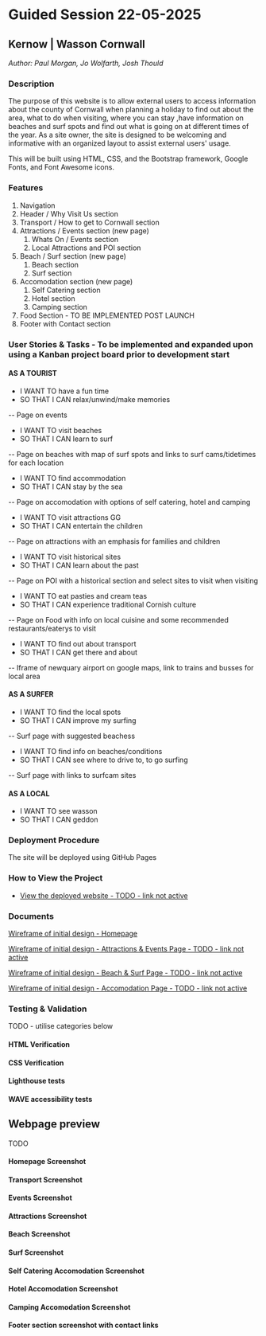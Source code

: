# Guided Session 22-05-2025

## Kernow | Wasson Cornwall

_Author: Paul Morgan, Jo Wolfarth, Josh Thould_

### Description

The purpose of this website is to allow external users to access information about the county of Cornwall when planning a holiday to find out about the area, what to do when visiting, where you can stay ,have information on beaches and surf spots and find out what is going on at different times of the year. As a site owner, the site is designed to be welcoming and informative with an organized layout to assist external users' usage.

This will be built using HTML, CSS, and the Bootstrap framework, Google Fonts, and Font Awesome icons.

### Features

1. Navigation
2. Header / Why Visit Us section
3. Transport / How to get to Cornwall section
4. Attractions / Events section (new page)
    1. Whats On / Events section
    2. Local Attractions and POI section
5. Beach / Surf section (new page)
    1. Beach section
    2. Surf section
6. Accomodation section (new page)
    1. Self Catering section
    2. Hotel section
    3. Camping section
7. Food Section - TO BE IMPLEMENTED POST LAUNCH   
8. Footer with Contact section

### User Stories & Tasks - To be implemented and expanded upon using a Kanban project board prior to development start
#### AS A TOURIST
- I WANT TO have a fun time
- SO THAT I CAN relax/unwind/make memories

-- Page on events

- I WANT TO visit beaches
- SO THAT I CAN learn to surf

-- Page on beaches with map of surf spots and links to surf cams/tidetimes for each location

- I WANT TO find accommodation
- SO THAT I CAN stay by the sea

-- Page on accomodation with options of self catering, hotel and camping

- I WANT TO visit attractions GG
- SO THAT I CAN entertain the children

-- Page on attractions with an emphasis for families and children

- I WANT TO visit historical sites 
- SO THAT I CAN learn about the past

-- Page on POI with a historical section and select sites to visit when visiting

- I WANT TO eat pasties and cream teas  
- SO THAT I CAN experience traditional Cornish culture

-- Page on Food with info on local cuisine and some recommended restaurants/eaterys to visit

- I WANT TO find out about transport
- SO THAT I CAN get there and about

-- Iframe of newquary airport on google maps, link to trains and busses for local area

#### AS A SURFER
- I WANT TO find the local spots
- SO THAT I CAN improve my surfing

-- Surf page with suggested beachess

- I WANT TO find info on beaches/conditions
- SO THAT I CAN see where to drive to, to go surfing

-- Surf page with links to surfcam sites

#### AS A LOCAL
- I WANT TO see wasson
- SO THAT I CAN geddon

### Deployment Procedure

The site will be deployed using GitHub Pages

### How to View the Project

-   [View the deployed website - TODO - link not active](https://kernowpablouk.github.io/site-not-built-yet/)

### Documents

[Wireframe of initial design - Homepage](<./assets/readme-documentation/New Project 1.pdf>)

[Wireframe of initial design - Attractions & Events Page - TODO - link not active](<./>)

[Wireframe of initial design - Beach & Surf Page - TODO - link not active](<./>)

[Wireframe of initial design - Accomodation Page - TODO - link not active](<./>)

### Testing & Validation
TODO - utilise categories below

#### HTML Verification 

#### CSS Verification

#### Lighthouse tests

#### WAVE accessibility tests


## Webpage preview
TODO

#### Homepage Screenshot
#### Transport Screenshot
#### Events Screenshot
#### Attractions Screenshot
#### Beach Screenshot
#### Surf Screenshot
#### Self Catering Accomodation Screenshot
#### Hotel Accomodation Screenshot
#### Camping Accomodation Screenshot
#### Footer section screenshot with contact links